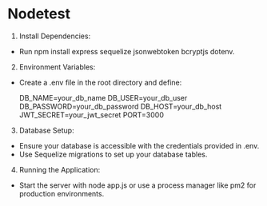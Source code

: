 # Nodetest

1. Install Dependencies:
- Run npm install express sequelize jsonwebtoken bcryptjs dotenv.

2. Environment Variables:
- Create a .env file in the root directory and define:
  
     DB_NAME=your_db_name
     DB_USER=your_db_user
     DB_PASSWORD=your_db_password
     DB_HOST=your_db_host
     JWT_SECRET=your_jwt_secret
     PORT=3000

3. Database Setup:
- Ensure your database is accessible with the credentials provided in .env.
- Use Sequelize migrations to set up your database tables.

4. Running the Application:
- Start the server with node app.js or use a process manager like pm2 for production environments.
